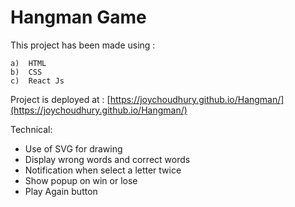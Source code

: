 # Hangman Game

This project has been made using :
 
    a)  HTML
    b)  CSS
    c)  React Js

Project is deployed at : [https://joychoudhury.github.io/Hangman/](https://joychoudhury.github.io/Hangman/)

Technical:

-   Use of SVG for drawing 
-   Display wrong words and correct words
-   Notification when select a letter twice
-   Show popup on win or lose
-   Play Again button 

